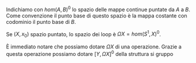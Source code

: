 Indichiamo con $hom(A,B)^0$ lo spazio delle mappe continue puntate da $A$ a $B$. Come convenzione il punto base di questo spazio è la mappa costante con codominio il punto base di $B$.

Se $(X,x_0)$ spazio puntato, lo spazio dei loop è $\Omega X=hom(S^1,X)^0$.

È immediato notare che possiamo dotare $\Omega X$ di una operazione.  Grazie a questa operazione possiamo dotare $[Y,\Omega X]^0$ della struttura si gruppo